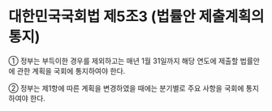 # 대한민국국회법 제5조3 (법률안 제출계획의 통지)

① 정부는 부득이한 경우를 제외하고는 매년 1월 31일까지 해당 연도에 제출할 법률안에 관한 계획을 국회에 통지하여야 한다.

② 정부는 제1항에 따른 계획을 변경하였을 때에는 분기별로 주요 사항을 국회에 통지하여야 한다.
